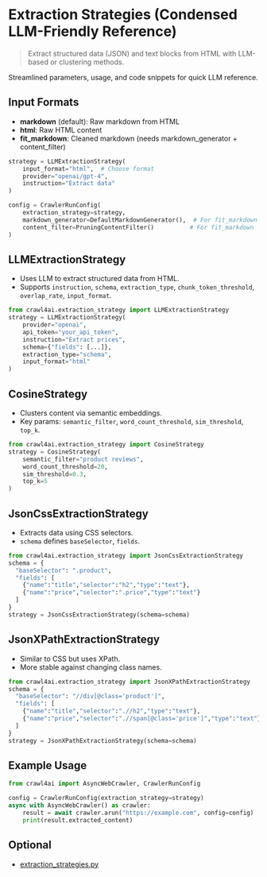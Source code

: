 # Extraction Strategies (Condensed LLM-Friendly Reference)

> Extract structured data (JSON) and text blocks from HTML with LLM-based or clustering methods.

Streamlined parameters, usage, and code snippets for quick LLM reference.

## Input Formats

- **markdown** (default): Raw markdown from HTML
- **html**: Raw HTML content
- **fit_markdown**: Cleaned markdown (needs markdown_generator + content_filter)

```python
strategy = LLMExtractionStrategy(
    input_format="html",  # Choose format
    provider="openai/gpt-4",
    instruction="Extract data"
)

config = CrawlerRunConfig(
    extraction_strategy=strategy,
    markdown_generator=DefaultMarkdownGenerator(),  # For fit_markdown
    content_filter=PruningContentFilter()          # For fit_markdown
)
```

## LLMExtractionStrategy

- Uses LLM to extract structured data from HTML.
- Supports `instruction`, `schema`, `extraction_type`, `chunk_token_threshold`, `overlap_rate`, `input_format`.
```python
from crawl4ai.extraction_strategy import LLMExtractionStrategy
strategy = LLMExtractionStrategy(
    provider="openai",
    api_token="your_api_token",
    instruction="Extract prices",
    schema={"fields": [...]},
    extraction_type="schema",
    input_format="html"
)
```

## CosineStrategy

- Clusters content via semantic embeddings.
- Key params: `semantic_filter`, `word_count_threshold`, `sim_threshold`, `top_k`.
```python
from crawl4ai.extraction_strategy import CosineStrategy
strategy = CosineStrategy(
    semantic_filter="product reviews",
    word_count_threshold=20,
    sim_threshold=0.3,
    top_k=5
)
```

## JsonCssExtractionStrategy

- Extracts data using CSS selectors.
- `schema` defines `baseSelector`, `fields`.
```python
from crawl4ai.extraction_strategy import JsonCssExtractionStrategy
schema = {
  "baseSelector": ".product",
  "fields": [
    {"name":"title","selector":"h2","type":"text"},
    {"name":"price","selector":".price","type":"text"}
  ]
}
strategy = JsonCssExtractionStrategy(schema=schema)
```

## JsonXPathExtractionStrategy

- Similar to CSS but uses XPath.
- More stable against changing class names.
```python
from crawl4ai.extraction_strategy import JsonXPathExtractionStrategy
schema = {
  "baseSelector": "//div[@class='product']",
  "fields": [
    {"name":"title","selector":".//h2","type":"text"},
    {"name":"price","selector":".//span[@class='price']","type":"text"}
  ]
}
strategy = JsonXPathExtractionStrategy(schema=schema)
```

## Example Usage

```python
from crawl4ai import AsyncWebCrawler, CrawlerRunConfig

config = CrawlerRunConfig(extraction_strategy=strategy)
async with AsyncWebCrawler() as crawler:
    result = await crawler.arun("https://example.com", config=config)
    print(result.extracted_content)
```

## Optional

- [extraction_strategies.py](https://github.com/unclecode/crawl4ai/blob/main/crawl4ai/extraction_strategies.py)
